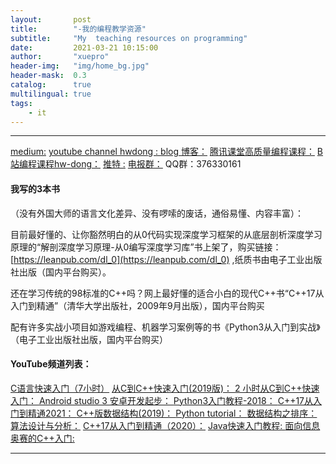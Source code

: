 ```yaml
---
layout:       post
title:        "-我的编程教学资源"
subtitle:     "My  teaching resources on programming"
date:         2021-03-21 10:15:00
author:       "xuepro"
header-img:   "img/home_bg.jpg"
header-mask:  0.3
catalog:      true
multilingual: true
tags:
    - it
---
```


-----------------------------------------------------------------------------------
[medium:](https://medium.com/@hwdong)
[youtube channel hwdong : ](http://www.youtube.com/c/hwdong)
[blog 博客：](https://hwdong-net.github.io)
[腾讯课堂高质量编程课程：](http://hwdong.ke.qq.com)
[B站编程课程hw-dong：](https://space.bilibili.com/281453312)
[推特 :](https://twitter.com/hwdong)
[电报群：](https://t.me/hwdong)
QQ群：376330161

#### 我写的3本书
   （没有外国大师的语言文化差异、没有啰嗦的废话，通俗易懂、内容丰富）：

目前最好懂的、让你豁然明白的从0代码实现深度学习框架的从底层剖析深度学习原理的“解剖深度学习原理-从0编写深度学习库”书上架了，购买链接：[https://leanpub.com/dl_0](https://leanpub.com/dl_0)  ,纸质书由电子工业出版社出版（国内平台购买）。

还在学习传统的98标准的C++吗？网上最好懂的适合小白的现代C++书“C++17从入门到精通”（清华大学出版社，2009年9月出版），国内平台购买

配有许多实战小项目如游戏编程、机器学习案例等的书《Python3从入门到实战》（电子工业出版社出版，国内平台购买）

#### YouTube频道列表：
[C语言快速入门（7小时）](https://www.youtube.com/playlist?list=PLBijWKRKPQMI11w6DDO6ZlfAfYkIuQYwM)
[从C到C++快速入门(2019版)： ](https://www.youtube.com/playlist?list=PLBijWKRKPQMLrjj9yT7TWW9Bc23l-aBLx)
[2 小时从C到C++快速入门： ](https://www.youtube.com/playlist?list=PLBijWKRKPQMIf5VxAa16muCQLnVeofvAn)
[Android studio 3 安卓开发起步： ](https://www.youtube.com/playlist?list=PLBijWKRKPQMI0wx480pAM87wUv_EvBcNf)
[Python3入门教程-2018： ](https://www.youtube.com/playlist?list=PLBijWKRKPQMI-leTiCp2GyltTJ8EZla5D)
[C++17从入门到精通2021： ](https://www.youtube.com/playlist?list=PLBijWKRKPQMJMJy1EqyBMB8QlsBMMBnOW)
[C++版数据结构(2019)： ](https://www.youtube.com/playlist?list=PLBijWKRKPQMK2_-VH5IxaHPZmav11fpJj)
[Python tutorial： ](https://www.youtube.com/playlist?list=PLBijWKRKPQML4E7xw9jae97l6PnAc1bH0)
[数据结构之排序：](https://www.youtube.com/playlist?list=PLBijWKRKPQMLGZVQvDmlGmyFQgkN8vxDx)
[算法设计与分析：](https://www.youtube.com/playlist?list=PLBijWKRKPQMJmc-lgZGBRO8gxDP7cyzjt)
[C++17从入门到精通（2020）：](https://www.youtube.com/playlist?list=PLBijWKRKPQMKB_JtUiXnKnCsM6s6qHWXG)
[Java快速入门教程: ](https://www.youtube.com/playlist?list=PLBijWKRKPQMKhzc8jmE0swJABDTj-jSME)
[面向信息奥赛的C++入门: ](https://www.youtube.com/playlist?list=PLBijWKRKPQML0kqsn1jgcAIyDBsOqMq_d)

------------------------------------------------------------------------------------
